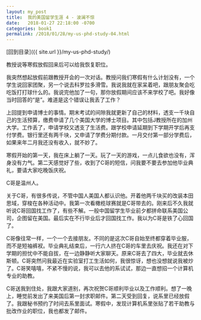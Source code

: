 ```yaml
---
layout: my_post
title:  我的美国留学生涯 4 - 波澜不惊
date:   2018-01-27 22:18:00 -0700
categories: book1
permalink: /2018/01/28/my-us-phd-study-04.html
---
```


[回到目录]({{ site.url }}/my-us-phd-study/)

教授说等寒假放假回来后可以给我恢复职位。

我突然想起放假前跟教授开会的一次对话。教授问我们寒假有什么计划没有，一个学生说回家团聚，另一个说去科罗拉多滑雪。我说我就在家呆着吧，跟朋友聚会吃吃饭打打球什么的。我说完他加了一句，那你放假期间应该不来学校了吧。我好像当时回答的“是”。难道是这个错误让我丢了工作？

上回提到申请博士的事情。期末考试的间隙我就更新了自己的材料，透支一千块自己的生活预算，缴费申请了几个美国大学的博士项目。其中包括J教授所在的加州大学。工作丢了，申请学校又透支了生活费。跟学校申请延期到下学期开学后再支付学费。银行里还有两千块，又申请了学费分期付款。一月交付第一部分学费后，如果来年二月我还没有收入，就不妙了。

寒假开始的第一天，我在床上躺了一天。玩了一天的游戏，一点儿食欲也没有，浑身没有力气。第二天感觉好了些，收到了C哥的短信，问我要不要去参加他毕业典礼，要请大家吃晚饭庆祝。

C哥是温州人。

关于C哥，有很多传说，不管中国人美国人都认识他。开着他两千块买的改装本田思域，穿梭在各种活动中。我第一次看橄榄球赛就是C哥带去的。刚来后不久我就听说C哥回国找工作了，有些不解。一般中国留学生毕业前夕都拼命联系美国公司，企图留在美国。最后实在不行毕业后才回国找工作。我以为C哥是铁了心回国了。

C哥像往常一样，一个一个去接朋友。不同的是这次C哥自始至终都穿着毕业服，而不是短袖裤衩。毕业典礼结束后，一行六人挤在C哥的车里去庆祝。我还在对下学期的担忧中不能自拔，在一边静静听大家聊天。原来C哥去了四大，毕业就去休斯顿。C哥突然问我最近在实验室打工生活如何，我很惊讶，想也没想就说我被炒了。C哥笑嘻嘻，不紧不慢的说，我可以去他的系试试，那边一直想招一个计算机专业的助教。

C哥送我到住处，我跟大家道别，再次祝贺C哥顺利毕业以及工作顺利。想了一晚上，睡觉前发出了来美国后第一封求职邮件。第二天受到回复，说系里已经放假了。我跟秘书预约了时间去系里面试。寒假中，发现计算机系里张贴了若干助教与批改作业的职位，我也都发了邮件。